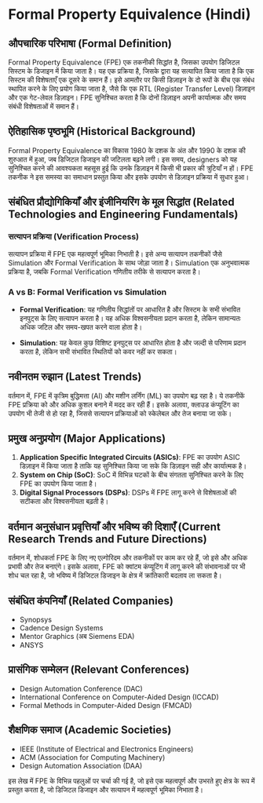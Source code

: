 # Formal Property Equivalence (Hindi)

## औपचारिक परिभाषा (Formal Definition)

Formal Property Equivalence (FPE) एक तकनीकी सिद्धांत है, जिसका उपयोग डिजिटल सिस्टम के डिजाइन में किया जाता है। यह एक प्रक्रिया है, जिसके द्वारा यह सत्यापित किया जाता है कि एक सिस्टम की विशेषताएँ एक दूसरे के समान हैं। इसे आमतौर पर किसी डिज़ाइन के दो रूपों के बीच एक संबंध स्थापित करने के लिए प्रयोग किया जाता है, जैसे कि एक RTL (Register Transfer Level) डिज़ाइन और एक गेट-लेवल डिज़ाइन। FPE सुनिश्चित करता है कि दोनों डिज़ाइन अपनी कार्यात्मक और समय संबंधी विशेषताओं में समान हैं।

## ऐतिहासिक पृष्ठभूमि (Historical Background)

Formal Property Equivalence का विकास 1980 के दशक के अंत और 1990 के दशक की शुरुआत में हुआ, जब डिजिटल डिजाइन की जटिलता बढ़ने लगी। इस समय, designers को यह सुनिश्चित करने की आवश्यकता महसूस हुई कि उनके डिज़ाइन में किसी भी प्रकार की त्रुटियाँ न हों। FPE तकनीक ने इस समस्या का समाधान प्रस्तुत किया और इसके उपयोग से डिज़ाइन प्रक्रिया में सुधार हुआ। 

## संबंधित प्रौद्योगिकियाँ और इंजीनियरिंग के मूल सिद्धांत (Related Technologies and Engineering Fundamentals)

### सत्यापन प्रक्रिया (Verification Process)

सत्यापन प्रक्रिया में FPE एक महत्वपूर्ण भूमिका निभाती है। इसे अन्य सत्यापन तकनीकों जैसे Simulation और Formal Verification के साथ जोड़ा जाता है। Simulation एक अनुभवात्मक प्रक्रिया है, जबकि Formal Verification गणितीय तरीके से सत्यापन करता है। 

### A vs B: Formal Verification vs Simulation

- **Formal Verification**: यह गणितीय सिद्धांतों पर आधारित है और सिस्टम के सभी संभावित इनपुट्स के लिए सत्यापन करता है। यह अधिक विश्वसनीयता प्रदान करता है, लेकिन सामान्यतः अधिक जटिल और समय-खपत करने वाला होता है।
  
- **Simulation**: यह केवल कुछ विशिष्ट इनपुट्स पर आधारित होता है और जल्दी से परिणाम प्रदान करता है, लेकिन सभी संभावित स्थितियों को कवर नहीं कर सकता।

## नवीनतम रुझान (Latest Trends)

वर्तमान में, FPE में कृत्रिम बुद्धिमत्ता (AI) और मशीन लर्निंग (ML) का उपयोग बढ़ रहा है। ये तकनीकें FPE प्रक्रिया को और अधिक कुशल बनाने में मदद कर रही हैं। इसके अलावा, क्लाउड कंप्यूटिंग का उपयोग भी तेजी से हो रहा है, जिससे सत्यापन प्रक्रियाओं को स्केलेबल और तेज बनाया जा सके।

## प्रमुख अनुप्रयोग (Major Applications)

1. **Application Specific Integrated Circuits (ASICs)**: FPE का उपयोग ASIC डिज़ाइन में किया जाता है ताकि यह सुनिश्चित किया जा सके कि डिज़ाइन सही और कार्यात्मक है।
2. **System on Chip (SoC)**: SoC में विभिन्न घटकों के बीच संगतता सुनिश्चित करने के लिए FPE का उपयोग किया जाता है।
3. **Digital Signal Processors (DSPs)**: DSPs में FPE लागू करने से विशेषताओं की सटीकता और विश्वसनीयता बढ़ती है।

## वर्तमान अनुसंधान प्रवृत्तियाँ और भविष्य की दिशाएँ (Current Research Trends and Future Directions)

वर्तमान में, शोधकर्ता FPE के लिए नए एल्गोरिदम और तकनीकों पर काम कर रहे हैं, जो इसे और अधिक प्रभावी और तेज बनाएंगे। इसके अलावा, FPE को क्वांटम कंप्यूटिंग में लागू करने की संभावनाओं पर भी शोध चल रहा है, जो भविष्य में डिजिटल डिजाइन के क्षेत्र में क्रांतिकारी बदलाव ला सकता है।

## संबंधित कंपनियाँ (Related Companies)

- Synopsys
- Cadence Design Systems
- Mentor Graphics (अब Siemens EDA)
- ANSYS

## प्रासंगिक सम्मेलन (Relevant Conferences)

- Design Automation Conference (DAC)
- International Conference on Computer-Aided Design (ICCAD)
- Formal Methods in Computer-Aided Design (FMCAD)

## शैक्षणिक समाज (Academic Societies)

- IEEE (Institute of Electrical and Electronics Engineers)
- ACM (Association for Computing Machinery)
- Design Automation Association (DAA)

इस लेख में FPE के विभिन्न पहलुओं पर चर्चा की गई है, जो इसे एक महत्वपूर्ण और उभरते हुए क्षेत्र के रूप में प्रस्तुत करता है, जो डिजिटल डिजाइन और सत्यापन में महत्वपूर्ण भूमिका निभाता है।
